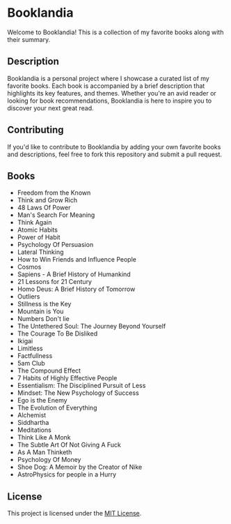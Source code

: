 # Booklandia

Welcome to Booklandia! This is a collection of my favorite books along with their summary.

## Description

Booklandia is a personal project where I showcase a curated list of my favorite books. Each book is accompanied by a brief description that highlights its key features, and themes. Whether you're an avid reader or looking for book recommendations, Booklandia is here to inspire you to discover your next great read.

<!-- Add more books and descriptions as needed -->

## Contributing

If you'd like to contribute to Booklandia by adding your own favorite books and descriptions, feel free to fork this repository and submit a pull request.

## Books

<!-- BOOK TITLES START -->
- Freedom from the Known
- Think and Grow Rich
- 48 Laws Of Power
- Man's Search For Meaning
- Think Again
- Atomic Habits
- Power of Habit
- Psychology Of Persuasion
- Lateral Thinking
- How to Win Friends and Influence People
- Cosmos
- Sapiens - A Brief History of Humankind
- 21 Lessons for 21 Century
- Homo Deus: A Brief History of Tomorrow
- Outliers
- Stillness is the Key
- Mountain is You
- Numbers Don't lie
- The Untethered Soul: The Journey Beyond Yourself
- The Courage To Be Disliked
- Ikigai
- Limitless
- Factfullness
- 5am Club
- The Compound Effect
- 7 Habits of Highly Effective People
- Essentialism: The Disciplined Pursuit of Less
- Mindset: The New Psychology of Success
- Ego is the Enemy
- The Evolution of Everything
- Alchemist
- Siddhartha
- Meditations
- Think Like A Monk
- The Subtle Art Of Not Giving A Fuck
- As A Man Thinketh
- Psychology Of Money
- Shoe Dog: A Memoir by the Creator of Nike
- AstroPhysics for people in a Hurry
<!-- BOOK TITLES END -->

## License

This project is licensed under the [MIT License](https://opensource.org/license/mit/).
